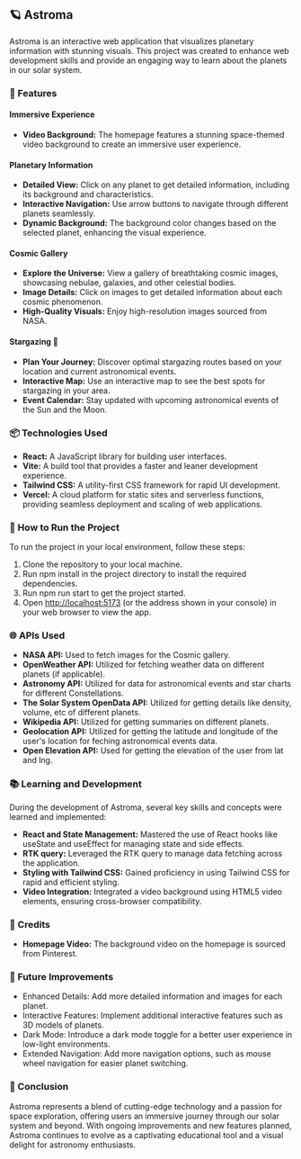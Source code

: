 ## 🪐 Astroma

Astroma is an interactive web application that visualizes planetary information with stunning visuals. This project was created to enhance web development skills and provide an engaging way to learn about the planets in our solar system.

### 🌟 Features

#### Immersive Experience
- **Video Background:** The homepage features a stunning space-themed video background to create an immersive user experience.

#### Planetary Information
- **Detailed View:** Click on any planet to get detailed information, including its background and characteristics.
- **Interactive Navigation:** Use arrow buttons to navigate through different planets seamlessly.
- **Dynamic Background:** The background color changes based on the selected planet, enhancing the visual experience.

#### Cosmic Gallery
- **Explore the Universe:** View a gallery of breathtaking cosmic images, showcasing nebulae, galaxies, and other celestial bodies.
- **Image Details:** Click on images to get detailed information about each cosmic phenomenon.
- **High-Quality Visuals:** Enjoy high-resolution images sourced from NASA.

#### Stargazing 🌃
- **Plan Your Journey:** Discover optimal stargazing routes based on your location and current astronomical events.
- **Interactive Map:** Use an interactive map to see the best spots for stargazing in your area.
- **Event Calendar:** Stay updated with upcoming astronomical events of the Sun and the Moon.

### 📦 Technologies Used
- **React:** A JavaScript library for building user interfaces.
- **Vite:** A build tool that provides a faster and leaner development experience.
- **Tailwind CSS:** A utility-first CSS framework for rapid UI development.
- **Vercel:** A cloud platform for static sites and serverless functions, providing seamless deployment and scaling of web applications.

### 🚀 How to Run the Project
To run the project in your local environment, follow these steps:
1. Clone the repository to your local machine.
2. Run npm install in the project directory to install the required dependencies.
3. Run npm run start to get the project started.
4. Open [http://localhost:5173](http://localhost:5173) (or the address shown in your console) in your web browser to view the app.

### 🌐 APIs Used
- **NASA API:** Used to fetch images for the Cosmic gallery.
- **OpenWeather API:** Utilized for fetching weather data on different planets (if applicable).
- **Astronomy API:** Utilized for data for astronomical events and star charts for different Constellations.
- **The Solar System OpenData API:** Utilized for getting details like density, volume, etc of different planets.
- **Wikipedia API:** Utilized for getting summaries on different planets.
- **Geolocation API:** Utilized for getting the latitude and longitude of the user's location for feching astronomical events data.
- **Open Elevation API:** Used for getting the elevation of the user from lat and lng.

### 📚 Learning and Development
During the development of Astroma, several key skills and concepts were learned and implemented:
- **React and State Management:** Mastered the use of React hooks like useState and useEffect for managing state and side effects.
- **RTK query:** Leveraged the RTK query to manage data fetching across the application.
- **Styling with Tailwind CSS:** Gained proficiency in using Tailwind CSS for rapid and efficient styling.
- **Video Integration:** Integrated a video background using HTML5 video elements, ensuring cross-browser compatibility.

### 🎥 Credits
- **Homepage Video:** The background video on the homepage is sourced from Pinterest.

### 💭 Future Improvements
- Enhanced Details: Add more detailed information and images for each planet.
- Interactive Features: Implement additional interactive features such as 3D models of planets.
- Dark Mode: Introduce a dark mode toggle for a better user experience in low-light environments.
- Extended Navigation: Add more navigation options, such as mouse wheel navigation for easier planet switching.

### 🌌 Conclusion
Astroma represents a blend of cutting-edge technology and a passion for space exploration, offering users an immersive journey through our solar system and beyond. With ongoing improvements and new features planned, Astroma continues to evolve as a captivating educational tool and a visual delight for astronomy enthusiasts.
